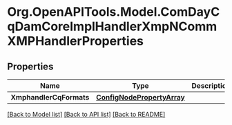 # Org.OpenAPITools.Model.ComDayCqDamCoreImplHandlerXmpNCommXMPHandlerProperties
## Properties

Name | Type | Description | Notes
------------ | ------------- | ------------- | -------------
**XmphandlerCqFormats** | [**ConfigNodePropertyArray**](ConfigNodePropertyArray.md) |  | [optional] 

[[Back to Model list]](../README.md#documentation-for-models) [[Back to API list]](../README.md#documentation-for-api-endpoints) [[Back to README]](../README.md)

